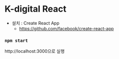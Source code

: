 # K-digital React
+ 설치 : Create React App
    + https://github.com/facebook/create-react-app

### `npm start`
http://localhost:3000으로 실행